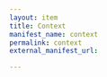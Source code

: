 ```yaml
---
layout: item
title: Context
manifest_name: context
permalink: context
external_manifest_url: 

---
```

<!-- Add an essay or interpretive material below this line,
using HTML or markdown.  Do not modify this file above this line -->
